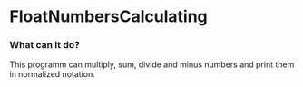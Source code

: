 # FloatNumbersCalculating

### What can it do?

This programm can multiply, sum, divide and minus numbers and print them in normalized notation.
